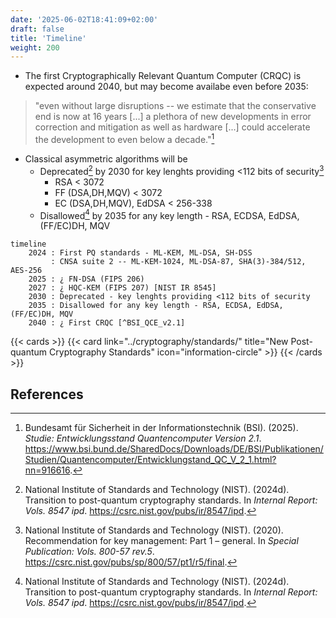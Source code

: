 ```yaml
---
date: '2025-06-02T18:41:09+02:00'
draft: false
title: 'Timeline'
weight: 200
---
```


- The first Cryptographically Relevant Quantum Computer (CRQC) is expected around 2040, but may become availabe even before 2035:
> "even without large disruptions -- we estimate that the conservative end is now at 16 years [...] a plethora of new developments in error correction and mitigation as well as hardware [...] could accelerate the development to even below a decade."​[^BSI_QCE_v2.1]

- Classical asymmetric algorithms will be
  - Deprecated[^NIST_IR_8547] by 2030 for key lenghts providing <112 bits​ of security​[^NIST_SP_800-57]
    - RSA < 3072
    - FF (DSA,DH,MQV) < 3072​
    - EC (DSA,DH,MQV), EdDSA < 256-338​
  - Disallowed[^NIST_IR_8547] by 2035 for any key length -​ RSA, ECDSA, EdDSA, (FF/EC)DH, MQV​


```mermaid
timeline
    2024 : First PQ standards - ML-KEM​, ML-DSA​, SH-DSS
         : CNSA suite 2 -- ML-KEM-1024, ML-DSA-87, SHA(3)-384/512, AES-256​
    2025 : ¿ FN-DSA (FIPS 206)
    2027 : ¿ HQC-KEM (FIPS 207) [NIST IR 8545]​
    2030 : Deprecated - key lenghts providing <112 bits​ of security
    2035 : Disallowed for any key length -​ RSA, ECDSA, EdDSA, (FF/EC)DH, MQV​
    2040 : ¿ First CRQC [^BSI_QCE_v2.1]
```

{{< cards >}}
    {{< card link="../cryptography/standards/" title="New Post-quantum Cryptography Standards" icon="information-circle" >}}
{{< /cards >}}

## References

[^BSI_QCE_v2.1]: Bundesamt für Sicherheit in der Informationstechnik (BSI). (2025).
*Studie: Entwicklungsstand Quantencomputer Version 2.1*.
<https://www.bsi.bund.de/SharedDocs/Downloads/DE/BSI/Publikationen/Studien/Quantencomputer/Entwicklungstand_QC_V_2_1.html?nn=916616>.

[^NIST_IR_8547]: National Institute of Standards and Technology (NIST). (2024d).
Transition to post-quantum cryptography standards. In *Internal Report:
Vols. 8547 ipd*. <https://csrc.nist.gov/pubs/ir/8547/ipd>.

[^NIST_SP_800-57]: National Institute of Standards and Technology (NIST). (2020).
Recommendation for key management: Part 1 – general. In *Special
Publication: Vols. 800-57 rev.5*.
<https://csrc.nist.gov/pubs/sp/800/57/pt1/r5/final​>.